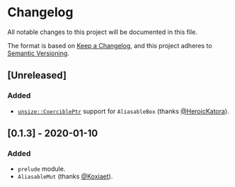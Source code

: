 # Changelog
All notable changes to this project will be documented in this file.

The format is based on [Keep a Changelog](https://keepachangelog.com/en/1.0.0/),
and this project adheres to [Semantic Versioning](https://semver.org/spec/v2.0.0.html).

## [Unreleased]

### Added
- [`unsize::CoerciblePtr`](https://docs.rs/unsize/1.1.0/unsize/trait.CoerciblePtr.html)
  support for `AliasableBox` (thanks
  [@HeroicKatora](https://github.com/HeroicKatora)).

## [0.1.3] - 2020-01-10

### Added
- `prelude` module.
- `AliasableMut` (thanks [@Koxiaet](https://github.com/Koxiaet)).
